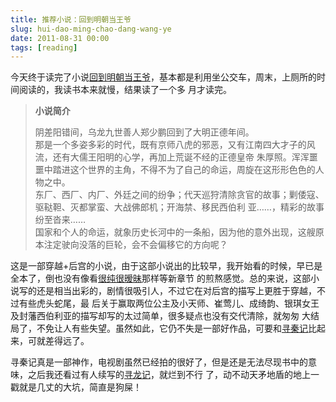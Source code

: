 ```yaml
---
title: 推荐小说：回到明朝当王爷
slug: hui-dao-ming-chao-dang-wang-ye
date: 2011-08-31 00:00
tags: [reading]
---
```


今天终于读完了小说[回到明朝当王爷][1]，基本都是利用坐公交车，周末，上厕所的时间阅读的，我读书本来就慢，结果读了一个多
月才读完。

> **小说简介**
> 
> 阴差阳错间，乌龙九世善人郑少鹏回到了大明正德年间。  
> 那是一个多姿多彩的时代，既有京师八虎的邪恶，又有江南四大才子的风流，还有大儒王阳明的心学，再加上荒诞不经的正德皇帝
> 朱厚照。浑浑噩噩中踏进这个世界的主角，不得不为了自己的命运，周旋在这形形色色的人物之中。  
> 东厂、西厂、内厂、外廷之间的纷争；代天巡狩清除贪官的故事；剿倭寇、驱鞑靼、灭都掌蛮、大战佛郎机；开海禁、移民西伯利
> 亚……，精彩的故事纷至沓来……  
> 国家和个人的命运，就象历史长河中的一条船，因为他的意外出现，这艘原本注定驶向没落的巨轮，会不会偏移它的方向呢？

这是一部穿越+后宫的小说，由于这部小说出的比较早，我开始看的时候，早已是全本了，倒也没有像看[很纯很暧昧][2]那样等新章节
的煎熬感觉。总的来说，这部小说写的还是相当出彩的，剧情很吸引人，不过它在对后宫的描写上更胜于穿越，不过有些虎头蛇尾，最
后关于赢取两位公主及小天师、崔莺儿、成绮韵、银琪女王及封藩西伯利亚的描写却写的太过简单，很多疑点也没有交代清除，就匆匆
大结局了，不免让人有些失望。虽然如此，它仍不失是一部好作品，可要和[寻秦记][3]比起来，可就差得远了。

寻秦记真是一部神作，电视剧虽然已经拍的很好了，但是还是无法尽现书中的意味，之后我还看过有人续写的[寻龙记][4]，就烂到不行
了，动不动天矛地盾的地上一戳就是几丈的大坑，简直是狗屎！

[1]: http://www.qidian.com/Book/84024.aspx
[2]: http://www.myshulou.com/files/article/html/105/105264/
[3]: http://www.tianyabook.com/hyzpj/hyzpj/wx/huangyi/xunqinji/
[4]: http://www.book.55www.com/wuji/xlj/index.htm

